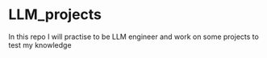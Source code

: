# LLM_projects

In this repo I will practise to be LLM engineer and work on some projects to test my knowledge 